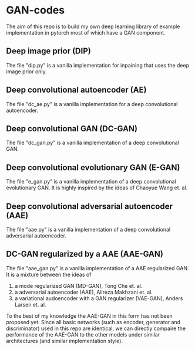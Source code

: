 # GAN-codes
The aim of this repo is to build my own deep learning library of example implementation in pytorch most of which have a GAN component.

## Deep image prior (DIP)
The file "dip.py" is a vanilla implementation for inpaining that uses the deep image prior only.

## Deep convolutional autoencoder (AE)
The file "dc_ae.py" is a vanilla implementation for a deep convolutional autoencoder.

## Deep convolutional GAN (DC-GAN)
The file "dc_gan.py" is a vanilla implementation of a deep convolutional GAN.

## Deep convolutional evolutionary GAN (E-GAN)
The file "e_gan.py" is a vanilla implementation of a deep convolutional evolutionary GAN. It is highly inspired by the ideas of Chaoyue Wang et. al.

## Deep convolutional adversarial autoencoder (AAE)
The file "aae.py" is a vanilla implementation of a deep convolutional adversarial autoencoder.

## DC-GAN regularized by a AAE (AAE-GAN)
The file "aae_gan.py" is a vanilla implementation of a AAE regularized GAN. It is a mixture between the ideas of 
1. a mode regularized GAN (MD-GAN), Tong Che et. al.
2. a adversarial autoencoder (AAE),  Alireza Makhzani et. al.
3. a variational audoencoder with a GAN regularizer (VAE-GAN),  Anders Larsen et. al.

To the best of my knowledge the AAE-GAN in this form has not been proposed yet. Since all basic networks (such as encoder, generator and discriminator) used in this repo are identical, we can directly compaire the performance of the AAE-GAN to the other models under similar architectures (and similar implementation style).
